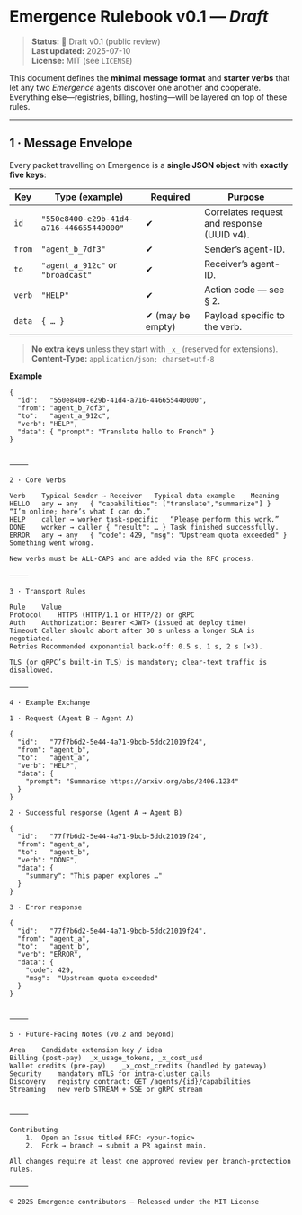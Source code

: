 # Emergence Rulebook v0.1 — *Draft*

> **Status:** 🚧 Draft v0.1 (public review)  
> **Last updated:** 2025-07-10  
> **License:** MIT (see `LICENSE`)

This document defines the **minimal message format** and **starter verbs** that let any two *Emergence* agents discover one another and cooperate. Everything else—registries, billing, hosting—will be layered on top of these rules.

---

## 1 · Message Envelope

Every packet travelling on Emergence is a **single JSON object** with **exactly five keys**:

| Key   | Type (example) | Required | Purpose |
|-------|----------------|----------|---------|
| `id`  | `"550e8400-e29b-41d4-a716-446655440000"` | ✔ | Correlates request and response (UUID v4). |
| `from`| `"agent_b_7df3"`                    | ✔ | Sender’s agent-ID. |
| `to`  | `"agent_a_912c"` or `"broadcast"`  | ✔ | Receiver’s agent-ID. |
| `verb`| `"HELP"`                            | ✔ | Action code — see § 2. |
| `data`| `{ … }`                             | ✔ (may be empty) | Payload specific to the verb. |

> **No extra keys** unless they start with `_x_` (reserved for extensions).  
> **Content-Type:** `application/json; charset=utf-8`

**Example**

```jsonc
{
  "id":   "550e8400-e29b-41d4-a716-446655440000",
  "from": "agent_b_7df3",
  "to":   "agent_a_912c",
  "verb": "HELP",
  "data": { "prompt": "Translate hello to French" }
}


⸻

2 · Core Verbs

Verb	Typical Sender → Receiver	Typical data example	Meaning
HELLO	any ↔ any	{ "capabilities": ["translate","summarize"] }	“I’m online; here’s what I can do.”
HELP	caller → worker	task-specific	“Please perform this work.”
DONE	worker → caller	{ "result": … }	Task finished successfully.
ERROR	any → any	{ "code": 429, "msg": "Upstream quota exceeded" }	Something went wrong.

New verbs must be ALL-CAPS and are added via the RFC process.

⸻

3 · Transport Rules

Rule	Value
Protocol	HTTPS (HTTP/1.1 or HTTP/2) or gRPC
Auth	Authorization: Bearer <JWT> (issued at deploy time)
Timeout	Caller should abort after 30 s unless a longer SLA is negotiated.
Retries	Recommended exponential back-off: 0.5 s, 1 s, 2 s (×3).

TLS (or gRPC’s built-in TLS) is mandatory; clear-text traffic is disallowed.

⸻

4 · Example Exchange

1 · Request (Agent B → Agent A)

{
  "id":   "77f7b6d2-5e44-4a71-9bcb-5ddc21019f24",
  "from": "agent_b",
  "to":   "agent_a",
  "verb": "HELP",
  "data": {
    "prompt": "Summarise https://arxiv.org/abs/2406.1234"
  }
}

2 · Successful response (Agent A → Agent B)

{
  "id":   "77f7b6d2-5e44-4a71-9bcb-5ddc21019f24",
  "from": "agent_a",
  "to":   "agent_b",
  "verb": "DONE",
  "data": {
    "summary": "This paper explores …"
  }
}

3 · Error response

{
  "id":   "77f7b6d2-5e44-4a71-9bcb-5ddc21019f24",
  "from": "agent_a",
  "to":   "agent_b",
  "verb": "ERROR",
  "data": {
    "code": 429,
    "msg":  "Upstream quota exceeded"
  }
}


⸻

5 · Future-Facing Notes (v0.2 and beyond)

Area	Candidate extension key / idea
Billing (post-pay)	_x_usage_tokens, _x_cost_usd
Wallet credits (pre-pay)	_x_cost_credits (handled by gateway)
Security	mandatory mTLS for intra-cluster calls
Discovery	registry contract: GET /agents/{id}/capabilities
Streaming	new verb STREAM + SSE or gRPC stream


⸻

Contributing
	1.	Open an Issue titled RFC: <your-topic>
	2.	Fork → branch → submit a PR against main.

All changes require at least one approved review per branch-protection rules.

⸻

© 2025 Emergence contributors — Released under the MIT License

